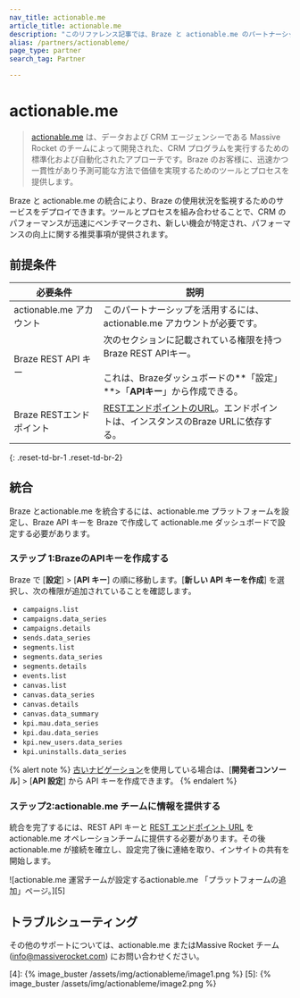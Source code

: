 ```yaml
---
nav_title: actionable.me
article_title: actionable.me
description: "このリファレンス記事では、Braze と actionable.me のパートナーシップについて説明します。actionable.me は、Braze への投資を今すぐ最大限に引き出すことができる専用ソフトウェアおよびプロセスです。"
alias: /partners/actionableme/
page_type: partner
search_tag: Partner

---
```


# actionable.me

> [actionable.me][2] は、データおよび CRM エージェンシーである Massive Rocket のチームによって開発された、CRM プログラムを実行するための標準化および自動化されたアプローチです。Braze のお客様に、迅速かつ一貫性があり予測可能な方法で価値を実現するためのツールとプロセスを提供します。 

Braze と actionable.me の統合により、Braze の使用状況を監視するためのサービスをデプロイできます。ツールとプロセスを組み合わせることで、CRM のパフォーマンスが迅速にベンチマークされ、新しい機会が特定され、パフォーマンスの向上に関する推奨事項が提供されます。

## 前提条件

| 必要条件 | 説明 |
| --- | --- |
| actionable.me アカウント | このパートナーシップを活用するには、actionable.me アカウントが必要です。 |
| Braze REST API キー | 次のセクションに記載されている権限を持つBraze REST APIキー。<br><br> これは、Brazeダッシュボードの**「設定」**>「**APIキー**」から作成できる。 |
| Braze RESTエンドポイント | [RESTエンドポイントのURL][1]。エンドポイントは、インスタンスのBraze URLに依存する。 |
{: .reset-td-br-1 .reset-td-br-2}

## 統合

Braze とactionable.me を統合するには、actionable.me プラットフォームを設定し、Braze API キーを Braze で作成して actionable.me ダッシュボードで設定する必要があります。

### ステップ 1:BrazeのAPIキーを作成する

Braze で \[**設定**] > \[**API キー**] の順に移動します。\[**新しい API キーを作成**] を選択し、次の権限が追加されていることを確認します。

- `campaigns.list`
- `campaigns.data_series`
- `campaigns.details`
- `sends.data_series`
- `segments.list`
- `segments.data_series`
- `segments.details`
- `events.list`
- `canvas.list`
- `canvas.data_series`
- `canvas.details`
- `canvas.data_summary`
- `kpi.mau.data_series`
- `kpi.dau.data_series`
- `kpi.new_users.data_series`
- `kpi.uninstalls.data_series`

{% alert note %}
[古いナビゲーション]({{site.baseurl}}/navigation)を使用している場合は、\[**開発者コンソール**] > \[**API 設定**] から API キーを作成できます。
{% endalert %}

### ステップ2:actionable.me チームに情報を提供する

統合を完了するには、REST API キーと [REST エンドポイント URL][1] を actionable.me オペレーションチームに提供する必要があります。その後 actionable.me が接続を確立し、設定完了後に連絡を取り、インサイトの共有を開始します。

![actionable.me 運営チームが設定するactionable.me 「プラットフォームの追加」ページ。][5]

## トラブルシューティング

その他のサポートについては、actionable.me またはMassive Rocket チーム ([info@massiverocket.com][3]) にお問い合わせください。

[1]: {{site.baseurl}}/developer_guide/rest_api/basics/#endpoints
[2]: https://actionable.me
[3]: mailto:info@massiverocket.com
[4]: {% image_buster /assets/img/actionableme/image1.png %}
[5]: {% image_buster /assets/img/actionableme/image2.png %}
